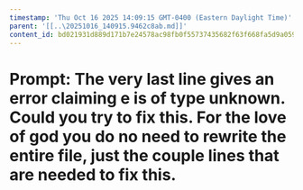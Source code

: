 ```yaml
---
timestamp: 'Thu Oct 16 2025 14:09:15 GMT-0400 (Eastern Daylight Time)'
parent: '[[..\20251016_140915.9462c8ab.md]]'
content_id: bd021931d889d171b7e24578ac98fb0f55737435682f63f668fa5d9a0599b0fd
---
```


# Prompt: The very last line gives an error claiming e is of type unknown. Could you try to fix this. For the love of god you do no need to rewrite the entire file, just the couple lines that are needed to fix this.

